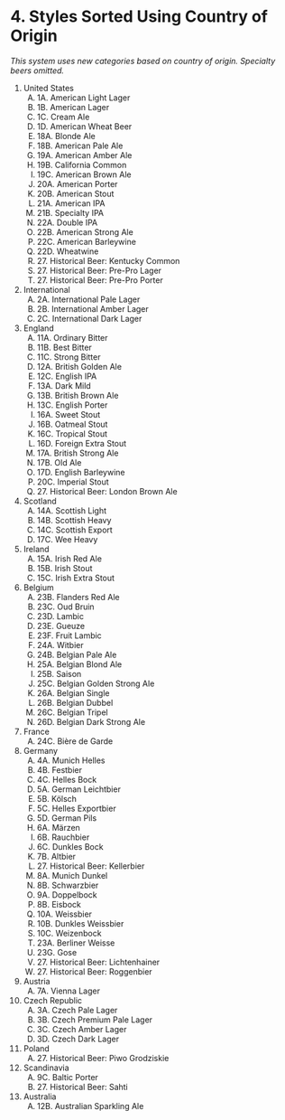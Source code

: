 # 4. Styles Sorted Using Country of Origin

_This system uses new categories based on country of origin. Specialty beers omitted._

<ol>
<li>United States
<ol type="A">
<li>1A. American Light Lager
<li>1B. American Lager
<li>1C. Cream Ale
<li>1D. American Wheat Beer
<li>18A. Blonde Ale
<li>18B. American Pale Ale
<li>19A. American Amber Ale
<li>19B. California Common
<li>19C. American Brown Ale
<li>20A. American Porter
<li>20B. American Stout
<li>21A. American IPA
<li>21B. Specialty IPA
<li>22A. Double IPA
<li>22B. American Strong Ale
<li>22C. American Barleywine
<li>22D. Wheatwine
<li>27. Historical Beer: Kentucky Common
<li>27. Historical Beer: Pre-Pro Lager
<li>27. Historical Beer: Pre-Pro Porter
</ol>
<li>International
<ol type="A">
<li>2A. International Pale Lager
<li>2B. International Amber Lager
<li>2C. International Dark Lager
</ol>
<li>England
<ol type="A">
<li>11A. Ordinary Bitter
<li>11B. Best Bitter
<li>11C. Strong Bitter
<li>12A. British Golden Ale
<li>12C. English IPA
<li>13A. Dark Mild
<li>13B. British Brown Ale
<li>13C. English Porter
<li>16A. Sweet Stout
<li>16B. Oatmeal Stout
<li>16C. Tropical Stout
<li>16D. Foreign Extra Stout
<li>17A. British Strong Ale
<li>17B. Old Ale
<li>17D. English Barleywine
<li>20C. Imperial Stout
<li>27. Historical Beer: London Brown Ale
</ol>
<li>Scotland
<ol type="A">
<li>14A. Scottish Light
<li>14B. Scottish Heavy
<li>14C. Scottish Export
<li>17C. Wee Heavy
</ol>
<li>Ireland
<ol type="A">
<li>15A. Irish Red Ale
<li>15B. Irish Stout
<li>15C. Irish Extra Stout
</ol>
<li>Belgium
<ol type="A">
<li>23B. Flanders Red Ale
<li>23C. Oud Bruin
<li>23D. Lambic
<li>23E. Gueuze
<li>23F. Fruit Lambic
<li>24A. Witbier
<li>24B. Belgian Pale Ale
<li>25A. Belgian Blond Ale
<li>25B. Saison
<li>25C. Belgian Golden Strong Ale
<li>26A. Belgian Single
<li>26B. Belgian Dubbel
<li>26C. Belgian Tripel
<li>26D. Belgian Dark Strong Ale
</ol>
<li>France
<ol type="A">
<li>24C. Bière de Garde
</ol>
<li>Germany
<ol type="A">
<li>4A. Munich Helles
<li>4B. Festbier
<li>4C. Helles Bock
<li>5A. German Leichtbier
<li>5B. Kölsch
<li>5C. Helles Exportbier
<li>5D. German Pils
<li>6A. Märzen
<li>6B. Rauchbier
<li>6C. Dunkles Bock
<li>7B. Altbier
<li>27. Historical Beer: Kellerbier
<li>8A. Munich Dunkel
<li>8B. Schwarzbier
<li>9A. Doppelbock
<li>8B. Eisbock
<li>10A. Weissbier
<li>10B. Dunkles Weissbier
<li>10C. Weizenbock
<li>23A. Berliner Weisse
<li>23G. Gose
<li>27. Historical Beer: Lichtenhainer
<li>27. Historical Beer: Roggenbier
</ol>
<li>Austria
<ol type="A">
<li>7A. Vienna Lager
</ol>
<li>Czech Republic
<ol type="A">
<li>3A. Czech Pale Lager
<li>3B. Czech Premium Pale Lager
<li>3C. Czech Amber Lager
<li>3D. Czech Dark Lager
</ol>
<li>Poland
<ol type="A">
<li>27. Historical Beer: Piwo Grodziskie
</ol>
<li>Scandinavia
<ol type="A">
<li>9C. Baltic Porter
<li>27. Historical Beer: Sahti
</ol>
<li>Australia
<ol type="A">
<li>12B. Australian Sparkling Ale
</ol></ol>